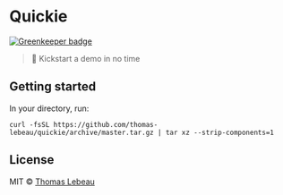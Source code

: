 # Quickie

[![Greenkeeper badge](https://badges.greenkeeper.io/thomas-lebeau/quickie.svg)](https://greenkeeper.io/)

> 👊 Kickstart a demo in no time

## Getting started
In your directory, run:
```
curl -fsSL https://github.com/thomas-lebeau/quickie/archive/master.tar.gz | tar xz --strip-components=1
```

## License
MIT © [Thomas Lebeau](http://lebeau.io)
